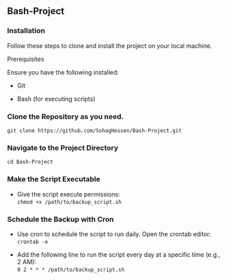 ## Bash-Project  


### Installation  

Follow these steps to clone and install the project on your local machine.  

Prerequisites  

Ensure you have the following installed:  

- Git  

- Bash (for executing scripts)

### Clone the Repository as you need.
`git clone https://github.com/SohagHossen/Bash-Project.git`  

### Navigate to the Project Directory  
`cd Bash-Project`  

### Make the Script Executable  
* Give the script execute permissions:  
 `chmod +x /path/to/backup_script.sh`  

### Schedule the Backup with Cron  
* Use cron to schedule the script to run daily. Open the crontab editor:  
`crontab -e`  
- Add the following line to run the script every day at a specific time (e.g., 2 AM):  
`0 2 * * * /path/to/backup_script.sh`  
